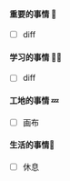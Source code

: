 

#### 重要的事情 🍎

- [ ] diff

#### 学习的事情 🧑‍💻

- [ ] diff

#### 工地的事情 💤

- [ ] 画布

#### 生活的事情🍒

- [ ] 休息

